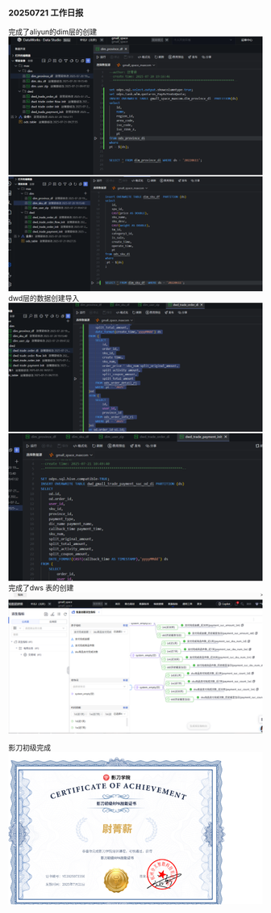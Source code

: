 ### 20250721 工作日报

完成了aliyun的dim层的创建
![img_1.png](../img/imgs2/img_1.png)
![img_2.png](../img/imgs2/img_2.png)
dwd层的数据创建导入
![img_3.png](../img/imgs2/img_3.png)
![img_4.png](../img/imgs2/img_4.png)
完成了dws 表的创建
![img_5.png](../img/imgs2/img_5.png)

影刀初级完成
![img.png](../img/imgs2/img.png)